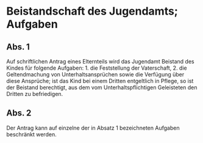 # Beistandschaft des Jugendamts; Aufgaben



## Abs. 1

 Auf schriftlichen Antrag eines Elternteils wird das Jugendamt Beistand des Kindes für folgende Aufgaben:  1.
 die Feststellung der Vaterschaft,
 2.
 die Geltendmachung von Unterhaltsansprüchen sowie die Verfügung über diese Ansprüche; ist das Kind bei einem Dritten entgeltlich in Pflege, so ist der Beistand berechtigt, aus dem vom Unterhaltspflichtigen Geleisteten den Dritten zu befriedigen.


## Abs. 2

 Der Antrag kann auf einzelne der in Absatz 1 bezeichneten Aufgaben beschränkt werden. 

